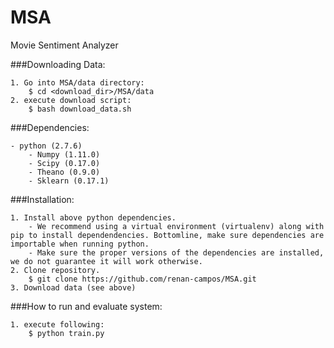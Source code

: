# MSA
Movie Sentiment Analyzer

###Downloading Data:

    1. Go into MSA/data directory:
        $ cd <download_dir>/MSA/data
    2. execute download script:
        $ bash download_data.sh

###Dependencies:

    - python (2.7.6)
        - Numpy (1.11.0)
        - Scipy (0.17.0)
        - Theano (0.9.0)
        - Sklearn (0.17.1)

###Installation:

    1. Install above python dependencies.
        - We recommend using a virtual environment (virtualenv) along with pip to install dependendencies. Bottomline, make sure dependencies are importable when running python.
        - Make sure the proper versions of the dependencies are installed, we do not guarantee it will work otherwise.
    2. Clone repository.
        $ git clone https://github.com/renan-campos/MSA.git
    3. Download data (see above)

###How to run and evaluate system:

    1. execute following:
        $ python train.py

